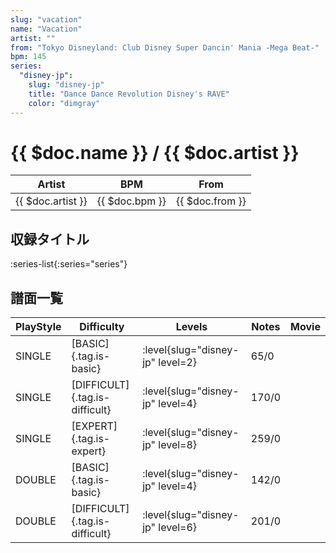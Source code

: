 ```yaml
---
slug: "vacation"
name: "Vacation"
artist: ""
from: "Tokyo Disneyland: Club Disney Super Dancin' Mania -Mega Beat-"
bpm: 145
series:
  "disney-jp":
    slug: "disney-jp"
    title: "Dance Dance Revolution Disney's RAVE"
    color: "dimgray"
---
```


# {{ $doc.name }} / {{ $doc.artist }}

|Artist|BPM|From|
|------|---|----|
|{{ $doc.artist }}|{{ $doc.bpm }}|{{ $doc.from }}|

## 収録タイトル

:series-list{:series="series"}

## 譜面一覧

|PlayStyle|Difficulty|Levels|Notes|Movie|
|---------|----------|------|-----|-----|
|SINGLE|[BASIC]{.tag.is-basic}|:level{slug="disney-jp" level=2}|65/0||
|SINGLE|[DIFFICULT]{.tag.is-difficult}|:level{slug="disney-jp" level=4}|170/0||
|SINGLE|[EXPERT]{.tag.is-expert}|:level{slug="disney-jp" level=8}|259/0||
|DOUBLE|[BASIC]{.tag.is-basic}|:level{slug="disney-jp" level=4}|142/0||
|DOUBLE|[DIFFICULT]{.tag.is-difficult}|:level{slug="disney-jp" level=6}|201/0||
